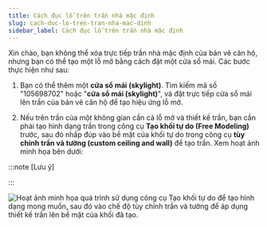 ```yaml
---
title: Cách đục lỗ trên trần nhà mặc định
slug: cach-duc-lo-tren-tran-nha-mac-dinh
sidebar_label: Cách đục lỗ trên trần nhà mặc định
---
```


Xin chào, bạn không thể xóa trực tiếp trần nhà mặc định của bản vẽ căn hộ, nhưng bạn có thể tạo một lỗ mở bằng cách đặt một cửa sổ mái. Các bước thực hiện như sau:

1. Bạn có thể thêm một **cửa sổ mái (skylight)**. Tìm kiếm mã số "105698702" hoặc "**cửa sổ mái (skylight)**", và đặt trực tiếp cửa sổ mái lên trần của bản vẽ căn hộ để tạo hiệu ứng lỗ mở.

2. Nếu trên trần của một không gian cần cả lỗ mở và thiết kế trần, bạn cần phải tạo hình dạng trần trong công cụ **Tạo khối tự do (Free Modeling)** trước, sau đó nhấp đúp vào bề mặt của khối tự do trong công cụ **tùy chỉnh trần và tường (custom ceiling and wall)** để tạo trần. Xem hoạt ảnh minh họa bên dưới:

:::note [Lưu ý]



:::

![Hoạt ảnh minh họa quá trình sử dụng công cụ Tạo khối tự do để tạo hình dạng mong muốn, sau đó vào chế độ tùy chỉnh trần và tường để áp dụng thiết kế trần lên bề mặt của khối đã tạo.](https://storage.googleapis.com/jegavn_kb/images/819f4b49-4a1d-4dc7-bcf2-6e85253313cc.gif)